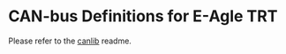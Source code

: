 # CAN-bus Definitions for E-Agle TRT

Please refer to the [canlib](https://github.com/eagletrt/canlib) readme.